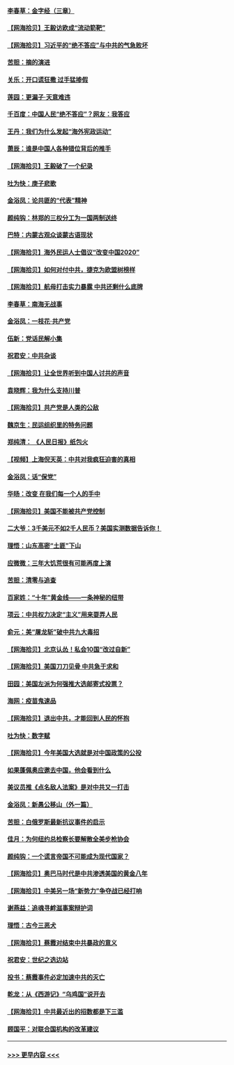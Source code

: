 #### [李春草：金字经（三章）](../pages/nsc993/n12383691.md?t=09061602) 
#### [【网海拾贝】王毅访欧成“流动箭靶”](../pages/nsc993/n12383338.md?t=09061602) 
#### [【网海拾贝】习近平的“绝不答应”与中共的气急败坏](../pages/nsc993/n12382819.md?t=09061602) 
#### [苦胆：摘的演进](../pages/nsc993/n12382619.md?t=09061602) 
#### [关乐：开口谎狂撒 过手猛掺假](../pages/nsc993/n12382604.md?t=09061602) 
#### [莲园：更漏子‧天意难违](../pages/nsc993/n12382598.md?t=09061602) 
#### [千百度：中国人民“绝不答应”？网友：我答应](../pages/nsc993/n12382024.md?t=09061602) 
#### [王丹：我们为什么发起“海外宪政运动”](../pages/nsc993/n12380286.md?t=09061602) 
#### [萧辰：谁是中国人各种错位背后的推手](../pages/nsc993/n12379800.md?t=09061602) 
#### [【网海拾贝】王毅破了一个纪录](../pages/nsc993/n12379251.md?t=09061602) 
#### [吐为快：庚子悲歌](../pages/nsc993/n12378821.md?t=09061602) 
#### [金浴凤：论共匪的“代表”精神](../pages/nsc993/n12377546.md?t=09061602) 
#### [颜纯钩：林郑的三权分工为一国两制送终](../pages/nsc993/n12377306.md?t=09061602) 
#### [巴特：内蒙古观众谈蒙古语现状](../pages/nsc993/n12376923.md?t=09061602) 
#### [【网海拾贝】海外民运人士倡议“改变中国2020”](../pages/nsc993/n12376682.md?t=09061602) 
#### [【网海拾贝】如何对付中共，捷克为欧盟树榜样](../pages/nsc993/n12374209.md?t=09061602) 
#### [【网海拾贝】航母打击实力暴露 中共还剩什么底牌](../pages/nsc993/n12371825.md?t=09061602) 
#### [李春草：南海无战事](../pages/nsc993/n12371159.md?t=09061602) 
#### [金浴凤：一枝花·共产党](../pages/nsc993/n12368757.md?t=09061602) 
#### [伍新：党话民解小集](../pages/nsc993/n12366907.md?t=09061602) 
#### [祝君安：中共杂谈](../pages/nsc993/n12366076.md?t=09061602) 
#### [【网海拾贝】让全世界听到中国人讨共的声音](../pages/nsc993/n12365569.md?t=09061602) 
#### [袁晓辉：我为什么支持川普](../pages/nsc993/n12362670.md?t=09061602) 
#### [【网海拾贝】共产党是人类的公敌](../pages/nsc993/n12363182.md?t=09061602) 
#### [魏京生：民运组织里的特务问题](../pages/nsc993/n12363010.md?t=09061602) 
#### [郑纯清： 《人民日报》纸包火](../pages/nsc993/n12362706.md?t=09061602) 
#### [【视频】上海倪天英：中共对我疯狂迫害的真相](../pages/nsc993/n12356341.md?t=09061602) 
#### [金浴凤：话“保党”](../pages/nsc993/n12361867.md?t=09061602) 
#### [华旸：改变 在我们每一个人的手中](../pages/nsc993/n12361774.md?t=09061602) 
#### [【网海拾贝】美国不能被共产党控制](../pages/nsc993/n12360271.md?t=09061602) 
#### [二大爷：3千美元不如2千人民币？美国实测数据告诉你！](../pages/nsc993/n12358563.md?t=09061602) 
#### [理悟：山东高密“土匪”下山](../pages/nsc993/n12358535.md?t=09061602) 
#### [应微微：三年大饥荒很有可能再度上演](../pages/nsc993/n12358523.md?t=09061602) 
#### [苦胆：清零与追查](../pages/nsc993/n12358501.md?t=09061602) 
#### [百家姓：“十年”黄金线——一条神秘的纽带](../pages/nsc993/n12358319.md?t=09061602) 
#### [项云：中共权力决定“主义”用来耍弄人民](../pages/nsc993/n12358172.md?t=09061602) 
#### [俞元：美“屠龙斩”破中共九大毒招](../pages/nsc993/n12357822.md?t=09061602) 
#### [【网海拾贝】北京认怂！私会10国“改过自新”](../pages/nsc993/n12357784.md?t=09061602) 
#### [【网海拾贝】美国刀刀见骨 中共急于求和](../pages/nsc993/n12355511.md?t=09061602) 
#### [田园：美国左派为何强推大选邮寄式投票？](../pages/nsc993/n12352963.md?t=09061602) 
#### [海网：疫苗鬼速品](../pages/nsc993/n12354438.md?t=09061602) 
#### [【网海拾贝】退出中共，才能回到人民的怀抱](../pages/nsc993/n12352634.md?t=09061602) 
#### [吐为快：数字赋](../pages/nsc993/n12352317.md?t=09061602) 
#### [【网海拾贝】今年美国大选就是对中国政策的公投](../pages/nsc993/n12350973.md?t=09061602) 
#### [如果蓬佩奥应邀去中国，他会看到什么](../pages/nsc993/n12350945.md?t=09061602) 
#### [美议员推《点名敌人法案》是对中共又一打击](../pages/nsc993/n12350765.md?t=09061602) 
#### [金浴凤：新愚公移山（外一篇）](../pages/nsc993/n12350253.md?t=09061602) 
#### [苦胆：白俄罗斯最新抗议事件的启示](../pages/nsc993/n12349989.md?t=09061602) 
#### [佳月：为何纽约总检察长要解散全美步枪协会](../pages/nsc993/n12349939.md?t=09061602) 
#### [颜纯钩：一个谎言帝国不可能成为现代国家？](../pages/nsc993/n12349898.md?t=09061602) 
#### [【网海拾贝】奥巴马时代是中共渗透美国的黄金八年](../pages/nsc993/n12349284.md?t=09061602) 
#### [【网海拾贝】中美另一场“新势力”争夺战已经打响](../pages/nsc993/n12346998.md?t=09061602) 
#### [谢燕益：追魂寻衅滋事案辩护词](../pages/nsc993/n12346892.md?t=09061602) 
#### [理悟：古今三恶犬](../pages/nsc993/n12345190.md?t=09061602) 
#### [【网海拾贝】蔡霞对结束中共暴政的意义](../pages/nsc993/n12344263.md?t=09061602) 
#### [祝君安：世纪之选边站](../pages/nsc993/n12342382.md?t=09061602) 
#### [投书：蔡霞事件必定加速中共的灭亡](../pages/nsc993/n12341881.md?t=09061602) 
#### [乾龙：从《西游记》“乌鸡国”说开去](../pages/nsc993/n12341690.md?t=09061602) 
#### [【网海拾贝】中共最近出的招数都是下三滥](../pages/nsc993/n12341593.md?t=09061602) 
#### [顾国平：对联合国机构的改革建议](../pages/nsc993/n12339928.md?t=09061602) 

----
#### [ >>> 更早内容 <<< ](../indexes/nsc993-earlier.md)

